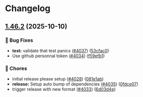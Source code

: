 # Changelog

## [1.46.2](https://github.com/thomaspoignant/go-feature-flag/compare/v1.46.1...v1.46.2) (2025-10-10)


### 🐛 Bug Fixes

* **test:** validate that test panics ([#4037](https://github.com/thomaspoignant/go-feature-flag/issues/4037)) ([53cfac0](https://github.com/thomaspoignant/go-feature-flag/commit/53cfac012e575321816c25bc4e48d915f2679d9e))
* Use github personnal token ([#4034](https://github.com/thomaspoignant/go-feature-flag/issues/4034)) ([f59efb1](https://github.com/thomaspoignant/go-feature-flag/commit/f59efb1071b9a67107cf243ba4d5b469b7282967))


### 🔧 Chores

* initial release please setup ([#4028](https://github.com/thomaspoignant/go-feature-flag/issues/4028)) ([081e1ab](https://github.com/thomaspoignant/go-feature-flag/commit/081e1aba45f7d32073802ddceb3790766c6ef4ea))
* **release:** Setup auto bump of dependencies ([#4035](https://github.com/thomaspoignant/go-feature-flag/issues/4035)) ([0fdce07](https://github.com/thomaspoignant/go-feature-flag/commit/0fdce07fc7ef56ac817cfc183abbf880437ad5c2))
* trigger release with new format ([#4033](https://github.com/thomaspoignant/go-feature-flag/issues/4033)) ([6d03d4e](https://github.com/thomaspoignant/go-feature-flag/commit/6d03d4e705a7fc93d4b06ffd68c470bb3c0c648d))
